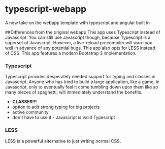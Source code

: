 typescript-webapp
=================

A new take on the webapp template with typescript and angular built in

##Differences from the original webapp
This app uses Typescript instead of Javascript. You can still use Javascript though, because Typescript is a superset of Javascript. However, a live-reload precompiler will warn you well in advance of any potential bugs. This app also opts for LESS instead of CSS. This app features a modern Bootstrap 3 implementation.

### Typescript
Typescript provides desperately needed support for typing and classes in Javascript. Anyone who has tried to build a large application, like a game, in Javascript, only to eventually feel it come tumbling down upon them like so many pieces of spaghetti, will immediately understand the benefits. 

- **CLASSES!!!**
- option to add strong typing for big projects
- active community
- don't have to use it - Javascript is valid Typescript

### LESS
LESS is a powerful alternative to just writing normal CSS. 

